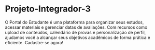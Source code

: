 # Projeto-Integrador-3
O Portal do Estudante é uma plataforma para organizar seus estudos, acessar materiais e gerenciar datas de avaliações. Com recursos como upload de conteúdos, calendário de provas e personalização de perfil, ajudamos você a alcançar seus objetivos acadêmicos de forma prática e eficiente. Cadastre-se agora!
